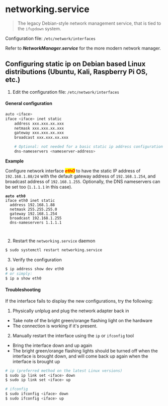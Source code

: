 # networking.service

> The legacy Debian-style network management service, that is tied to the `ifupdown` system.

Configuration file: `/etc/network/interfaces`&#x20;

Refer to _**NetworkManager.service**_ for  the more modern network manager.

## Configuring static ip on Debian based Linux distributions (Ubuntu, Kali, Raspberry Pi OS, etc.)

1. Edit the configuration file: `/etc/network/interfaces`&#x20;

#### General configuration

```bash
auto <iface>
iface <iface> inet static
    address xxx.xxx.xx.xxx
    netmask xxx.xxx.xx.xxx
    gateway xxx.xxx.xx.xxx
    broadcast xxx.xxx.xx.xxx

    # Optional: not needed for a basic static ip address configuration
    dns-nameservers <nameserver-address>
```

**Example**&#x20;

Configure network interface _<mark style="color:red;">**eth0**</mark>_ to have the static IP address of `192.168.1.88/24` with the default gateway address of `192.168.1.254`, and broadcast address of `192.168.1.255`. Optionally, the DNS nameservers can be set too (`1.1.1.1` in this case).

<pre class="language-shell"><code class="lang-shell"><strong>auto eth0
</strong>iface eth0 inet static
  address 192.168.1.88
  netmask 255.255.255.0
  gateway 192.168.1.254
  broadcast 192.168.1.255
  dns-nameservers 1.1.1.1
  

</code></pre>

2. Restart the `networking.service` daemon

```bash
$ sudo systemctl restart networking.service
```

3. Verify the configuration

```bash
$ ip address show dev eth0
# or simply:
$ ip a show eth0
```

#### Troubleshooting

If the interface fails to display the new configurations, try the following:

1. Physically unlplug and plug the network adapter back in

* Take note of the bright green/orange flashing light on the hardware
* The connection is working if it's present.



2. Manually restart the interface using the `ip` or `ifconfig` tool

* Bring the interface down and up again
* The bright green/orange flashing lights should be turned off when the interface is brought down, and will come back up again when the interface is brought up

```bash
# ip (preferred method on the latest Linux versions)
$ sudo ip link set <iface> down
$ sudo ip link set <iface> up

# ifconfig 
$ sudo ifconfig <iface> down
$ sudo ifconfig <iface> up
```
